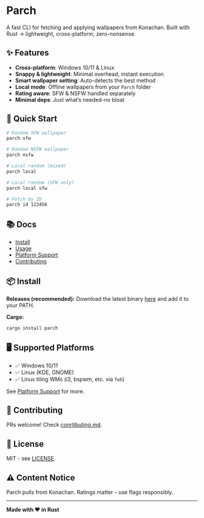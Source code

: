 # Parch

A fast CLI for fetching and applying wallpapers from Konachan.
Built with Rust → lightweight, cross-platform, zero-nonsense.

## ✨ Features

* **Cross-platform**: Windows 10/11 & Linux
* **Snappy & lightweight**: Minimal overhead, instant execution
* **Smart wallpaper setting**: Auto-detects the best method
* **Local mode**: Offline wallpapers from your `Parch` folder
* **Rating aware**: SFW & NSFW handled separately
* **Minimal deps**: Just what’s needed-no bloat

## 🚀 Quick Start

```bash
# Random SFW wallpaper
parch sfw

# Random NSFW wallpaper
parch nsfw

# Local random (mixed)
parch local

# Local random (SFW only)
parch local sfw

# Fetch by ID
parch id 123456
```

## 📚 Docs

* [Install](docs/installation.md)
* [Usage](docs/usage.md)
* [Platform Support](docs/platform-support.md)
* [Contributing](docs/contributing.md)

## 📦 Install

**Releases (recommended):**
Download the latest binary [here](https://github.com/signalbean/Parch/releases/latest) and add it to your PATH.

**Cargo:**

```bash
cargo install parch
```

## 🖥️ Supported Platforms

* ✅ Windows 10/11
* ✅ Linux (KDE, GNOME)
* ✅ Linux tiling WMs (i3, bspwm, etc. via `feh`)

See [Platform Support](docs/platform-support.md) for more.

## 🤝 Contributing

PRs welcome! Check [conrtibuting.md](docs/contributing.md).

## 📄 License

MIT - see [LICENSE](LICENSE).

## ⚠️ Content Notice

Parch pulls from Konachan. Ratings matter - use flags responsibly.

---

**Made with ❤️ in Rust**
